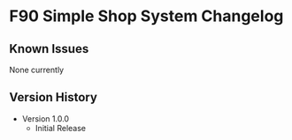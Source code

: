 # F90 Simple Shop System Changelog

## Known Issues
None currently

## Version History

* Version 1.0.0
    - Initial Release